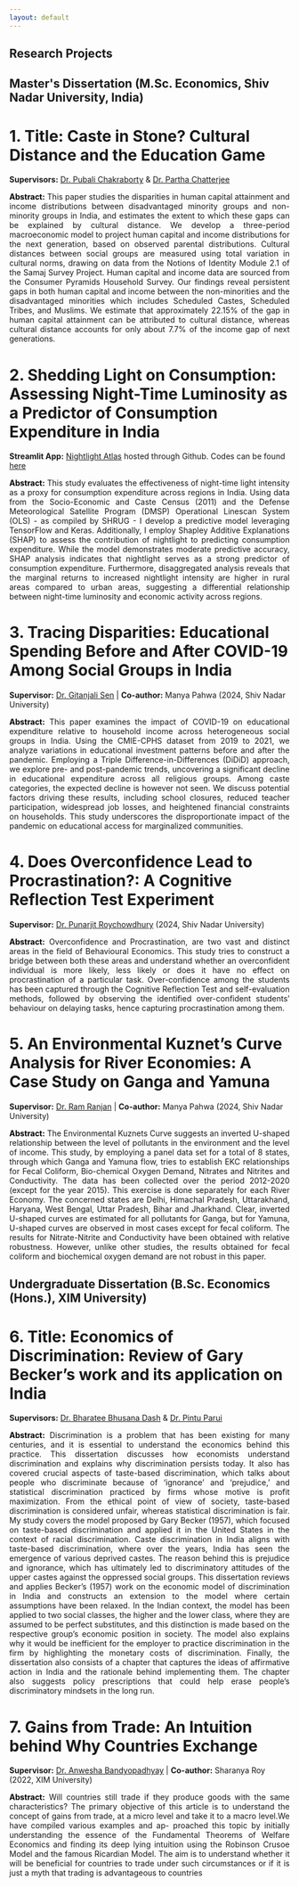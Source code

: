 ```yaml
---
layout: default
---
```


## Research Projects

## Master's Dissertation (M.Sc. Economics, Shiv Nadar University, India)
# **1. Title:** Caste in Stone? Cultural Distance and the Education Game
**Supervisors:** [Dr. Pubali Chakraborty](https://sites.google.com/view/pubali-chakraborty/home) & [Dr. Partha Chatterjee](https://www.parthachatterjee.net/)

<p style="text-align: justify;">
<b style="color: #000000;">Abstract:</b> This paper studies the disparities in human capital attainment and income distributions between disadvantaged minority groups and non-minority groups in India, and estimates the extent to which these gaps can be explained by cultural distance. We develop a three-period macroeconomic model to project human capital and income distributions for the next generation, based on observed parental distributions. Cultural distances between social groups are measured using total variation in cultural norms, drawing on data from the Notions of Identity Module 2.1 of the Samaj Survey Project. Human capital and income data are sourced from the Consumer Pyramids Household Survey. Our findings reveal persistent gaps in both human capital and income between the non-minorities and the disadvantaged minorities which includes Scheduled Castes, Scheduled Tribes, and Muslims. We estimate that approximately 22.15% of the gap in human capital attainment can be attributed to cultural distance, whereas cultural distance accounts for only about 7.7% of the income gap of next generations.
</p>

#  2. Shedding Light on Consumption: Assessing Night-Time Luminosity as a Predictor of Consumption Expenditure in India 
**Streamlit App:** [Nightlight Atlas](https://nightlight-atlas.streamlit.app/) hosted through Github. Codes can be found [here](https://github.com/bishmaybarik/nightlight_atlas)

<p style="text-align: justify;">
<b style="color: #000000;">Abstract:</b> This study evaluates the effectiveness of night-time light intensity as a proxy for consumption expenditure across regions in India. Using data from the Socio-Economic and Caste Census (2011) and the Defense Meteorological Satellite Program (DMSP) Operational Linescan System (OLS) - as compiled by SHRUG - I develop a predictive model leveraging TensorFlow and Keras. Additionally, I employ Shapley Additive Explanations (SHAP) to assess the contribution of nightlight to predicting consumption expenditure. While the model demonstrates moderate predictive accuracy, SHAP analysis indicates that nightlight serves as a strong predictor of consumption expenditure. Furthermore, disaggregated analysis reveals that the marginal returns to increased nightlight intensity are higher in rural areas compared to urban areas, suggesting a differential relationship between night-time luminosity and economic activity across regions.
</p>

#  3. Tracing Disparities: Educational Spending Before and After COVID-19 Among Social Groups in India 
**Supervisor:** [Dr. Gitanjali Sen](https://snu.edu.in/faculty/gitanjali-sen/) | **Co-author:** Manya Pahwa (2024, Shiv Nadar University)

<p style="text-align: justify;">
<b style="color: #000000;">Abstract:</b> This paper examines the impact of COVID-19 on educational expenditure relative to household income across heterogeneous social groups in India. Using the CMIE-CPHS dataset from 2019 to 2021, we analyze variations in educational investment patterns before and after the pandemic. Employing a Triple Difference-in-Differences (DiDiD) approach, we explore pre- and post-pandemic trends, uncovering a significant decline in educational expenditure across all religious groups. Among caste categories, the expected decline is however not seen. We discuss potential factors driving these results, including school closures, reduced teacher participation, widespread job losses, and heightened financial constraints on households. This study underscores the disproportionate impact of the pandemic on educational access for marginalized communities.
</p>

#  4. Does Overconfidence Lead to Procrastination?: A Cognitive Reflection Test Experiment
**Supervisor:** [Dr. Punarjit Roychowdhury](https://punarjitroyc.weebly.com) (2024, Shiv Nadar University)

<p style="text-align: justify;">
<b style="color: #000000;">Abstract:</b> Overconfidence and Procrastination, are two vast and distinct areas in the field of Behavioural Economics. This study tries to construct a bridge between both these areas and understand whether an overconfident individual is more likely, less likely or does it have no effect on procrastination of a particular task. Over-confidence among the students has been captured through the Cognitive Reflection Test and self-evaluation methods, followed by observing the identified over-confident students’ behaviour on delaying tasks, hence capturing procrastination among them.
</p>

# 5. An Environmental Kuznet’s Curve Analysis for River Economies: A Case Study on Ganga and Yamuna
**Supervisor:** [Dr. Ram Ranjan](https://snu.edu.in/faculty/ram-ranjan/) | **Co-author:** Manya Pahwa (2024, Shiv Nadar University)

<p style="text-align: justify;">
<b style="color: #000000;">Abstract:</b> The Environmental Kuznets Curve suggests an inverted U-shaped relationship between the level of pollutants in the environment and the level of income. This study, by employing a panel data set for a total of 8 states, through which Ganga and Yamuna flow, tries to establish EKC relationships for Fecal Coliform, Bio-chemical Oxygen Demand, Nitrates and Nitrites and Conductivity. The data has been collected over the period 2012-2020 (except for the year 2015). This exercise is done separately for each River Economy. The concerned states are Delhi, Himachal Pradesh, Uttarakhand, Haryana, West Bengal, Uttar Pradesh, Bihar and Jharkhand. Clear, inverted U-shaped curves are estimated for all pollutants for Ganga, but for Yamuna, U-shaped curves are observed in most cases except for fecal coliform. The results for Nitrate-Nitrite and Conductivity have been obtained with relative robustness. However, unlike other studies, the results obtained for fecal coliform and biochemical oxygen demand are not robust in this paper.
</p>

## Undergraduate Dissertation (B.Sc. Economics (Hons.), XIM University)
# **6. Title:** Economics of Discrimination: Review of Gary Becker’s work and its application on India
**Supervisors:** [Dr. Bharatee Bhusana Dash](https://sites.google.com/view/bharateebhusanadasheconomics/home) & [Dr. Pintu Parui](https://www.economics.iitb.ac.in/pintu.html)

<p style="text-align: justify;">
<b style="color: #000000;">Abstract:</b> Discrimination is a problem that has been existing for many centuries, and it is essential to understand the economics behind this practice. This dissertation discusses how economists understand discrimination and explains why discrimination persists today. It also has covered crucial aspects of taste-based discrimination, which talks about people who discriminate because of ‘ignorance’ and ‘prejudice,’ and statistical discrimination practiced by firms whose motive is profit maximization. From the ethical point of view of society, taste-based discrimination is considered unfair, whereas statistical discrimination is fair. My study covers the model proposed by Gary Becker (1957), which focused on taste-based discrimination and applied it in the United States in the context of racial discrimination. Caste discrimination in India aligns with taste-based discrimination, where over the years, India has seen the emergence of various deprived castes. The reason behind this is prejudice and ignorance, which has ultimately led to discriminatory attitudes of the upper castes against the oppressed social groups. This dissertation reviews and applies Becker’s (1957) work on the economic model of discrimination in India and constructs an extension to the model where certain assumptions have been relaxed. In the Indian context, the model has been applied to two social classes, the higher and the lower class, where they are assumed to be perfect substitutes, and this distinction is made based on the respective group’s economic position in society. The model also explains why it would be inefficient for the employer to practice discrimination in the firm by highlighting the monetary costs of discrimination. Finally, the dissertation also consists of a chapter that captures the ideas of affirmative action in India and the rationale behind implementing them. The chapter also suggests policy prescriptions that could help erase people’s discriminatory mindsets in the long run.
</p>

# 7. Gains from Trade: An Intuition behind Why Countries Exchange
**Supervisor:** [Dr. Anwesha Bandyopadhyay]([https://snu.edu.in/faculty/ram-ranjan/](https://sites.google.com/view/anweshabandyopadhyay/home)) | **Co-author:** Sharanya Roy (2022, XIM University)

<p style="text-align: justify;">
<b style="color: #000000;">Abstract:</b> Will countries still trade if they produce goods with the same characteristics? The primary objective of this article is to understand the concept of gains from trade, at a micro level and take it to a macro level.We have compiled various examples and ap- proached this topic by initially understanding the essence of the Fundamental Theorems of Welfare Economics and finding its deep lying intuition using the Robinson Crusoe Model and the famous Ricardian Model. The aim is to understand whether it will be beneficial for countries to trade under such circumstances or if it is just a myth that trading is advantageous to countries
</p>
